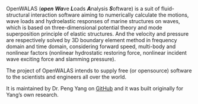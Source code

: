 OpenWALAS (***open*** ***Wa***ve ***L***oads ***A***nalysis ***S***oftware) is a suit of fluid-structural interaction software aiming to numerically calculate the motions, wave loads and hydroelastic responses of marine structures on waves, which is based on three-dimensional potential theory and mode superposition principle of elastic structures. And the velocity and pressure are respectively solved by 3D boundary element method in frequency domain and time domain, considering forward speed, multi-body and nonlinear factors (nonlinear hydrostatic restoring force, nonlinear incident wave exciting force and slamming pressure). 

The project of OpenWALAS intends to supply free (or opensource) software to the scientists and engineers all over the world.

It is maintained by Dr. Peng Yang on <a href="https://github.com/OpenWALAS/OpenWALAS.github.io">GitHub</a> and it was built originally for Yang’s own research.

